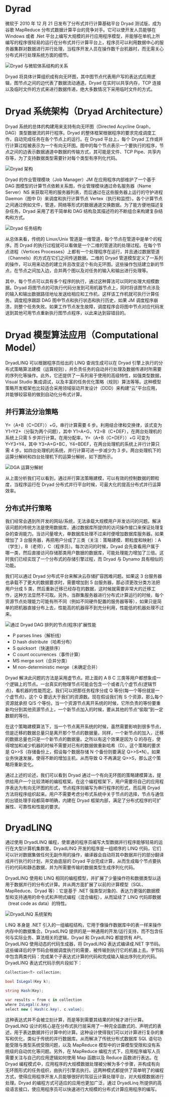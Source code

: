 # Dyrad

微软于 2010 年 12 月 21 日发布了分布式并行计算基础平台 Dryad 测试版，成为谷歌 MapReduce 分布式数据计算平台的竞争对手。它可以使开发人员能够在 Windows 或者 .Net 平台上编写大规模的并行应用程序模型，并能够在单机上所编写的程序很轻易的运行在分布式并行计算平台上，程序员可以利用数据中心的服务器集群对数据进行并行处理，当程序开发人员在操作数千台机器时，而无需关心分布式并行处理系统方面的细节。

![Dryad 与微软体系结构的关系](https://s2.ax1x.com/2019/09/08/nGdIPJ.png)

Dryad 将具体计算组织成有向无环图，其中图节点代表用户写的表达式应用逻辑，图节点之间的边代表了数据流动通道。Dryad 在实时以共享内存，TCP 连接以及临时文件的方式来进行数据传递，绝大多数情况下采用临时文件的方式。

# Dryad 系统架构（Dryad Architecture）

Dryad 系统的总体的构建用来支持有向无环图（Directed Acycline Graph，DAG）类型数据流的并行程序。Dryad 的整体框架根据程序的要求完成调度工作，自动完成任务在各个节点上的运行。在 Dryad 平台上，每个 Dryad 工作或并行计算过程被表示为一个有向无环图。图中的每个节点表示一个要执行的程序，节点之间的边表示数据通道中数据的传输方式，其可能是文件、TCP Pipe、共享内存等，为了支持数据类型需要针对每个类型有序列化代码。

![Dryad 架构](https://s2.ax1x.com/2019/09/08/nGdG8A.png)

Dryad 的作业管理模块（Job Manager）JM 在应用程序内部维护了一个基于 DAG 图模型的计算节点依赖关系图，作业管理模块通过命名服务器（Name Server）NS 来获取可用的服务器列表，而后通过在这些服务器上运行的守护进程 Daemon（图中 D）来调度和执行计算节点 Vertex（执行和监控）。各个计算节点之间通过例如文件，管道，网络等形式的数据通道交换数据。为了能方便地描述复杂任务，Dryad 采用了若干简单和 DAG 结构及其描述符的不断组合来构建复杂结构和方式。

![Dryad 任务结构](https://s2.ax1x.com/2019/09/08/nGdqr6.png)

从总体来看，传统的 Linux/Unix 管道是一维管道，每个节点在管道中是单个的程序。而 Dryad 的执行过程就可以看做是一个二维的管道流的处理过程。在每个节点进程（Vertices Processes）上都有一个处理程序在运行，并且通过数据管道（Channels）的方式在它们之间传送数据。二维的 Dryad 管道模型定义了一系列的操作，可以用来动态的建立并且改变这个有向无环图。这些操作包括建立新的节点，在节点之间加入边，合并两个图以及对任务的输入和输出进行处理等。

其中，每个节点可以具有多个程序的执行，通过这种算法可以同时处理大规模数据。Dryad 将图节点的可执行代码分发到可用机器节点上，同时将该图节点涉及的输入和输出数据路径地址发送给相应和工作机，这样该工作机就可执行计算任务。调度程序跟踪 DAG 图中节点和执行状态和执行历史，如果 JM 调度程序崩溃，则整个任务失败。如果工作节点发生故障，调度程序会将图中节点对应代码发送到其他可用节点重新执行图节点程序，以此来达到容错目的。

# Dryad 模型算法应用（Computational Model）

DryadLINQ 可以根据程序员给出的 LINQ 查询生成可以在 Dryad 引擎上执行的分布式策略算法建模（运算规则），并负责任务的自动并行处理及数据传递时所需要的序列化等操作。此外，它还提供了一系列易于使用的高级特性，如强类型数据，Visual Studio 集成调试，以及丰富的任务优化策略（规则）算法等等。这种模型策略开发框架也比较适合采用领域驱动开发设计（DDD）来构建“云”平台应用，并能够较容易的做到自动化分布式计算。

## 并行算法分治策略

Y=（A+B（C+DEF））+G，串行计算需要 6 步。利用结合律和交换律，该式变为 Y1=Y2+（分裂为两个问题），其中 Y1=A+G，Y2=B（C+DEF），在两台处理机的系统上只需 5 步并行计算。在用分配率，Y=（A+B（C+DEF））+G 可变为 Y=Y3+Y4，其中 Y3=A+G+BC，Y4=BDEF，在两台处理机的系统上并行计算只需 4 步。如四台处理机的系统，并行计算可进一步减少为 3 步。两台处理机下的运算分解树和四台处理机下的运算分解树，如下图所示。

![DGA 运算分解树](https://s2.ax1x.com/2019/09/08/nGwPMt.png)

从上面分析我们可以看到，通过并行算法策略建模，可以有效的控制数据的颗粒度，当程序运行在 Dryad 分布式并行平台时候，可最大化的提高分布式并行运算效率。

## 分布式并行策略

我们经常会遇到所开发的网站/系统，无法承载大规模用户并发访问的问题。解决该问题的传统方法是使用数据库，通过数据库所提供的访问操作接口来保证处理复杂的查询能力。当访问量增大，单数据库处理不过来时便增加数据库服务器。如果增加了 3 台服务器，再把用户分成了三类（关注：策略建模、颗粒度和映射）：A（学生），B（老师），C（程序员）。每次访问的时候，Dryad 会先查看用户属于哪一类，然后直接访问存储那类用户数据的数据库，可能处理能力增加了三倍。这时我们已经实现了一个分布式的存储引擎过程，而 Dryad 与 Dynamo 具有相似的功能。

我们可以通过 Dryad 分布式平台来解决云存储扩容困难问题。如果这 3 台服务器也承载不了更大的数据要求时，需要增加到 5 台服务器，那必须更改分类方法把用户分成 5 类，然后重新迁移已经存在的数据，这时候就需要非常大的迁移工作，这种方法显然不可取。另外，当群集服务器进行分布式计算运行的时候，每个资源节点处理能力可能有所不同（例如不同硬件配置的服务器等等），如果只是简单的把机器直接分布上去，性能高的机器得不到充分利用，性能低的机器处理不过来。

![通过 Dryad DAG 排列的节点(程序)扩展性能](https://s2.ax1x.com/2019/09/08/nGwnRs.png)

- P parses lines（解析线）
- D hash distribute（哈希分布）
- S quicksort（快速排序）
- C count occurrences（事件计算）
- MS merge sort（合并分类）
- M non-deterministic merge（未确定合并）

Dryad 解决此问题的方法是采用虚节点。把上面的 A B C 三类等用户都想象成一个逻辑上的节点。一台真实的物理节点可能会包含一个或者几个虚节点(逻辑节点)，看机器的性能而定。我们可以把那任务程序分成 Q 等份(每一个等份就是一个虚节点)，这个 Q 要远大于我们的资源数。现在假设我们有 S 个资源，那么每个资源就承担 Q/S 个等份。当一个资源节点离开系统的时候，它所负责的等份要重新均分到其他资源节点上，一个新节点加入的时候，要从其他的节点“偷取”到一定数额的等份。

在这个策略建模算法下，当一个节点离开系统的时候，虽然需要影响到很多节点，但是迁移的数据总量只是离开那个节点的数据量。同样，一个新节点的加入，迁移的数据总量也只是一个新节点的数据量。之所以有这个效果是因为 Q 的存在，使得增加和减少机器的时候不需要对已有的数据做重新哈希（D）。这个策略的要求是 Q>>S（存储备份上，假设每个数据存储 N 个备份则要满足 Q>>S\*N）。如果业务快速发展，使得不断的增加主机，从而导致 Q 不再满足 Q>>S，那么这个策略将重新变化。

通过上述的论述，我们可以看到 Dryad 通过一个有向无环图的策略建模算法，提供给用户一个比较清晰的编程框架。在这个编程框架下，用户需要将自己的应用程序表达为有向无环图的形式，节点程序则编写为串行程序的形式，而后用 Dryad 方法将程序组织起来。用户不需要考虑分布式系统中关于节点的选择，节点与通信的出错处理手段都简单明确，内建在 Dryad 框架内部，满足了分布式程序的可扩展性、可靠性和性能的要求。

# DryadLINQ

通过使用 DryadLINQ 编程，使普通的程序员编写大型数据并行程序能够轻易的运行在大型计算机集群里。DryadLINQ 开发的程序是一组顺序的 LINQ 代码，它们可以针对数据集做任何无副作用的操作，编译器会自动将其中数据并行的部分翻译成并行执行的计划，并交由底层的 Dryad 平台完成计算，从而生成每个节点要执行的代码和静态数据，并为所需要传输的数据类型生成序列化代码。

DryadLINQ 使用和 LINQ 相同的编程模型，并扩展了少量操作符和数据类型以适用于数据并行的分布式计算。并从两方面扩展了以前的计算模型（SQL、MapReduce、Dryad 等）：它是基于 .NET 强类型对象的、表达力更强的数据模型和支持通用的命令式和声明式编程（混合编程），从而延续了 LINQ 代码即数据（treat code as data）的特性。

![DryadLINQ 系统架构](https://s2.ax1x.com/2019/09/08/nGdXVO.png)

LINQ 本身是 .NET 引入的一组编程结构，它用于像操作数据库中的表一样来操作内存中的数据集合。DryadLINQ 提供的是一种通用的开发/运行支持，而不包含任何与实际业务、算法相关的逻辑，Dryad 和 DryadLINQ 都提供有 API。DryadLINQ 使用动态的代码生成器，将 DryadLINQ 表达式编译成.NET 字节码。这些编译后的字节码会根据调度执行的需要，被传输到执行它的机器上去。字节码中包含两类代码：完成某个子表达式计算的代码和完成输入输出序列化的代码。DryadLINQ 表达式代码示例片段如下：

```c#
Collection<T> collection;

bool IsLegal(Key k);

string Hash(Key);

var results = from c in collection
where IsLegal(c.key)
select new { Hash(c.key), c.value};
```

这种表达式并不会被立刻计算，而是等到需要其结果的时候才进行计算。DryadLINQ 设计的核心是在分布式执行层采用了一种完全函数式的、声明式的表述，用于表达数据并行计算中的计算。这种设计使得我们可以对计算进行复杂的重写和优化，类似于传统的并行数据库。从而解决了传统分布式数据库 SQL 语句功能受限与类型系统受限问题，以及 MapReduce 模型中的计算模型受限和没有系统级的自动优化等问题。另外，在 MapReduce 编程方式下，应用程序编写人员需要关注与自己的应用逻辑如何使用 Map 函数以及 Reduce 函数进行表达。在 Dryad 编程模式中，应用程序的大规模数据处理被分解为多个步骤，并构成有向无环图形式的任务组织，由执行引擎去执行。这两种模式都提供了简单明了的编程方式，使得应用程序开发人员能够很好的驾驭云计算处理平台，对大规模数据进行处理。Dryad 的编程方式可适应的应用也更加广泛，通过 DryadLinq 所提供的高级语言接口，使应用程序员可以快速进行大规模的分布式计算应用程序的编写。
